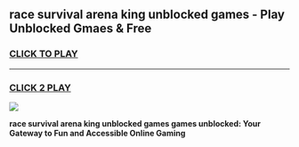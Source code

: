 
## race survival arena king unblocked games - Play Unblocked Gmaes & Free
<h3>
<a href="https://news.freeplayer.one?title=race_survival_arena_king_unblocked_games&ref=16F">CLICK TO PLAY</a></h3>
<hr>

<h3>
<a href="https://news.freeplayer.one?title=race_survival_arena_king_unblocked_games&ref=16F">CLICK 2 PLAY</a>
  
</h3>

<a href="https://news.freeplayer.one?title=race_survival_arena_king_unblocked_games&ref=16F/"><img src="https://clearcache.store/games.png"></a>


**race survival arena king unblocked games games unblocked: Your Gateway to Fun and Accessible Online Gaming**
